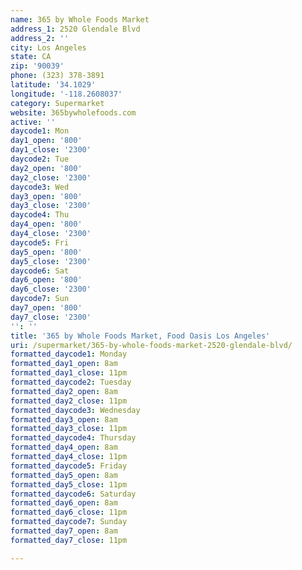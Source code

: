 ```yaml
---
name: 365 by Whole Foods Market
address_1: 2520 Glendale Blvd
address_2: ''
city: Los Angeles
state: CA
zip: '90039'
phone: (323) 378-3891
latitude: '34.1029'
longitude: '-118.2608037'
category: Supermarket
website: 365bywholefoods.com
active: ''
daycode1: Mon
day1_open: '800'
day1_close: '2300'
daycode2: Tue
day2_open: '800'
day2_close: '2300'
daycode3: Wed
day3_open: '800'
day3_close: '2300'
daycode4: Thu
day4_open: '800'
day4_close: '2300'
daycode5: Fri
day5_open: '800'
day5_close: '2300'
daycode6: Sat
day6_open: '800'
day6_close: '2300'
daycode7: Sun
day7_open: '800'
day7_close: '2300'
'': ''
title: '365 by Whole Foods Market, Food Oasis Los Angeles'
uri: /supermarket/365-by-whole-foods-market-2520-glendale-blvd/
formatted_daycode1: Monday
formatted_day1_open: 8am
formatted_day1_close: 11pm
formatted_daycode2: Tuesday
formatted_day2_open: 8am
formatted_day2_close: 11pm
formatted_daycode3: Wednesday
formatted_day3_open: 8am
formatted_day3_close: 11pm
formatted_daycode4: Thursday
formatted_day4_open: 8am
formatted_day4_close: 11pm
formatted_daycode5: Friday
formatted_day5_open: 8am
formatted_day5_close: 11pm
formatted_daycode6: Saturday
formatted_day6_open: 8am
formatted_day6_close: 11pm
formatted_daycode7: Sunday
formatted_day7_open: 8am
formatted_day7_close: 11pm

---
```


